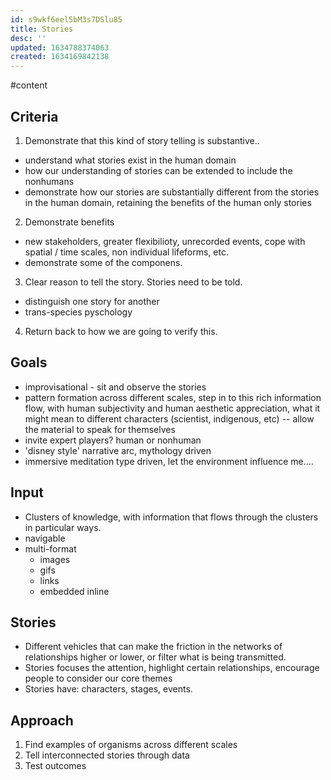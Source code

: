 ```yaml
---
id: s9wkf6eel5bM3s7DSlu85
title: Stories
desc: ''
updated: 1634788374063
created: 1634169842138
---
```

#content

## Criteria

1. Demonstrate that this kind of story telling is substantive..
- understand what stories exist in the human domain
- how our understanding of stories can be extended to include the nonhumans
- demonstrate how our stories are substantially different from the stories in the human domain, retaining the benefits of the human only stories

2. Demonstrate benefits
- new stakeholders, greater flexibilioty, unrecorded events, cope with spatial / time scales, non individual lifeforms, etc. 
- demonstrate some of the componens.

3. Clear reason to tell the story. Stories need to be told. 
- distinguish one story for another
- trans-species pyschology 

4. Return back to how we are going to verify this. 

## Goals
- improvisational - sit and observe the stories
- pattern formation across different scales, step in to this rich information flow, with human subjectivity and human aesthetic appreciation, what it might mean to different characters (scientist, indigenous, etc) -- allow the material to speak for themselves
- invite expert players? human or nonhuman
- 'disney style' narrative arc, mythology driven
- immersive meditation type driven, let the environment influence me....
## Input 

- Clusters of knowledge, with information that flows through the clusters in particular ways.
- navigable
- multi-format
  - images
  - gifs
  - links
  - embedded inline
## Stories

- Different vehicles that can make the friction in the networks of relationships higher or lower, or filter what is being transmitted. 
- Stories focuses the attention, highlight certain relationships, encourage people to consider our core themes
- Stories have: characters, stages, events.

## Approach

1. Find examples of organisms across different scales 
2. Tell interconnected stories through data 
3. Test outcomes 
